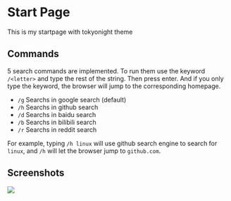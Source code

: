 # Start Page
This is my startpage with tokyonight theme

## Commands
5 search commands are implemented.
To run them use the keyword `/<letter>` and type the rest of the string. Then press enter.
And if you only type the keyword, the browser will jump to the corresponding homepage.

* `/g` Searchs in google search (default)
* `/h` Searchs in github search
* `/d` Searchs in baidu search
* `/b` Searchs in bilibili search
* `/r` Searchs in reddit search

For example, typing `/h linux` will use github search engine to search for `linux`,
and `/h` will let the browser jump to `github.com`.

## Screenshots

![](../../../img/firefox.png)
